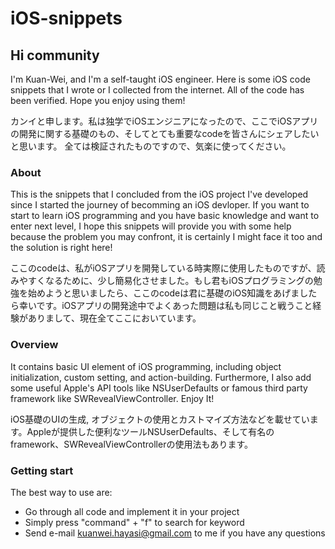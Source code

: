 # iOS-snippets
## Hi community

I'm Kuan-Wei, and I'm a self-taught iOS engineer. Here is some iOS code snippets that I wrote or I collected from the internet. All of the code has been verified. Hope you enjoy using them!

カンイと申します。私は独学でiOSエンジニアになったので、ここでiOSアプリの開発に関する基礎のもの、そしてとても重要なcodeを皆さんにシェアしたいと思います。 全ては検証されたものですので、気楽に使ってください。

### About
This is the snippets that I concluded from the iOS project I've developed since I started the journey of becomming an iOS devloper. If you want to start to learn iOS programming and you have basic knowledge and want to enter next level, I hope this snippets will provide you with some help because the problem you may confront, it is certainly I might face it too and the solution is right here!

ここのcodeは、私がiOSアプリを開発している時実際に使用したものですが、読みやすくなるために、少し簡易化させました。もし君もiOSプログラミングの勉強を始めようと思いましたら、ここのcodeは君に基礎のiOS知識をあげましたら幸いです。iOSアプリの開発途中でよくあった問題は私も同じこと戦うこと経験がありまして、現在全てここにおいています。

### Overview
It contains basic UI element of iOS programming, including object initialization, custom setting, and action-building. Furthermore, I also add some useful Apple's API tools like NSUserDefaults or famous third party framework like SWRevealViewController. Enjoy It!

iOS基礎のUIの生成, オブジェクトの使用とカストマイズ方法などを載せています。Appleが提供した便利なツールNSUserDefaults、そして有名のframework、SWRevealViewControllerの使用法もあります。

### Getting start
The best way to use are:

* Go through all code and implement it in your project
* Simply press "command" + "f" to search for keyword
* Send e-mail <kuanwei.hayasi@gmail.com> to me if you have any questions
